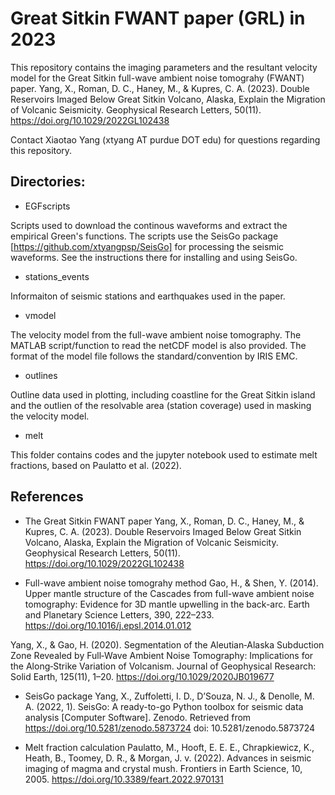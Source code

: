 # Great Sitkin FWANT paper (GRL) in 2023
This repository contains the imaging parameters and the resultant velocity model for the Great Sitkin full-wave ambient noise tomograhy (FWANT) paper. Yang, X., Roman, D. C., Haney, M., & Kupres, C. A. (2023). Double Reservoirs Imaged Below Great Sitkin Volcano, Alaska, Explain the Migration of Volcanic Seismicity. Geophysical Research Letters, 50(11). https://doi.org/10.1029/2022GL102438

Contact Xiaotao Yang (xtyang AT purdue DOT edu) for questions regarding this repository.

## Directories:
* EGFscripts

Scripts used to download the continous waveforms and extract the empirical Green's functions. The scripts use the SeisGo package [https://github.com/xtyangpsp/SeisGo] for processing the seismic waveforms. See the instructions there for installing and using SeisGo.

* stations_events

Informaiton of seismic stations and earthquakes used in the paper.

* vmodel

The velocity model from the full-wave ambient noise tomography. The MATLAB script/function to read the netCDF model is also provided. The format of the model file follows the standard/convention by IRIS EMC.

* outlines

Outline data used in plotting, including coastline for the Great Sitkin island and the outlien of the resolvable area (station coverage) used in masking the velocity model.

* melt

This folder contains codes and the jupyter notebook used to estimate melt fractions, based on Paulatto et al. (2022).

## References
* The Great Sitkin FWANT paper
Yang, X., Roman, D. C., Haney, M., & Kupres, C. A. (2023). Double Reservoirs Imaged Below Great Sitkin Volcano, Alaska, Explain the Migration of Volcanic Seismicity. Geophysical Research Letters, 50(11). https://doi.org/10.1029/2022GL102438

* Full-wave ambient noise tomograhy method
Gao, H., & Shen, Y. (2014). Upper mantle structure of the Cascades from full-wave ambient noise tomography: Evidence for 3D mantle upwelling in the back-arc. Earth and Planetary Science Letters, 390, 222–233. https://doi.org/10.1016/j.epsl.2014.01.012

Yang, X., & Gao, H. (2020). Segmentation of the Aleutian‐Alaska Subduction Zone Revealed by Full‐Wave Ambient Noise Tomography: Implications for the Along‐Strike Variation of Volcanism. Journal of Geophysical Research: Solid Earth, 125(11), 1–20. https://doi.org/10.1029/2020JB019677

* SeisGo package
Yang, X., Zuffoletti, I. D., D’Souza, N. J., & Denolle, M. A. (2022, 1). SeisGo: A ready-to-go Python toolbox for seismic data analysis [Computer Software]. Zenodo. Retrieved from https://doi.org/10.5281/zenodo.5873724 doi: 10.5281/zenodo.5873724

* Melt fraction calculation
Paulatto, M., Hooft, E. E. E., Chrapkiewicz, K., Heath, B., Toomey, D. R., & Morgan, J. v. (2022). Advances in seismic imaging of magma and crystal mush. Frontiers in Earth Science, 10, 2005. https://doi.org/10.3389/feart.2022.970131

